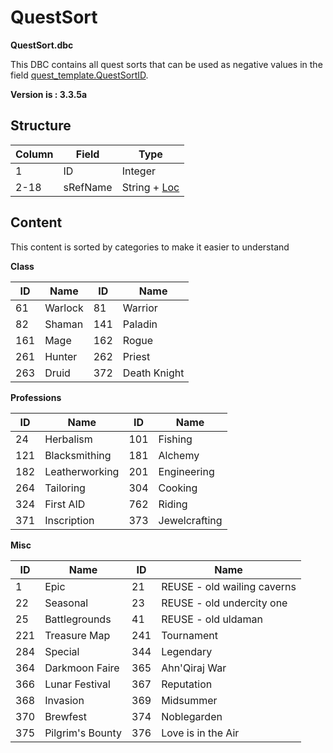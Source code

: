 # QuestSort

**QuestSort.dbc**

This DBC contains all quest sorts that can be used as negative values in the field [quest_template.QuestSortID](../db/world/quest_template.md#questsortid).

**Version is : 3.3.5a**

## Structure

| Column | Field | Type |
| --- | --- | --- |
| 1 | ID | Integer |
| 2-18 | sRefName | String + [Loc](Localization_lang.md) |

## Content

This content is sorted by categories to make it easier to understand

**Class**

| ID | Name | ID | Name |
| --- | --- | --- | --- |
| 61 | Warlock | 81 | Warrior |
| 82 | Shaman | 141 | Paladin |
| 161 | Mage | 162 | Rogue |
| 261 | Hunter | 262 | Priest |
| 263 | Druid | 372 | Death Knight |

**Professions**

| ID | Name | ID | Name |
| --- | --- | --- | --- |
| 24 | Herbalism | 101 | Fishing |
| 121 | Blacksmithing | 181 | Alchemy |
| 182 | Leatherworking | 201 | Engineering |
| 264 | Tailoring | 304 | Cooking |
| 324 | First AID | 762 | Riding |
| 371 | Inscription | 373 | Jewelcrafting |

**Misc**

| ID | Name | ID | Name |
| --- | --- | --- | --- |
| 1 | Epic | 21 | REUSE - old wailing caverns |
| 22 | Seasonal | 23 | REUSE - old undercity one |
| 25 | Battlegrounds | 41 | REUSE - old uldaman |
| 221 | Treasure Map | 241 | Tournament |
| 284 | Special | 344 | Legendary |
| 364 | Darkmoon Faire | 365 | Ahn'Qiraj War |
| 366 | Lunar Festival | 367 | Reputation |
| 368 | Invasion | 369 | Midsummer |
| 370 | Brewfest | 374 | Noblegarden |
| 375 | Pilgrim's Bounty | 376 | Love is in the Air |
